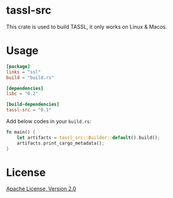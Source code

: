 # tassl-src

This crate is used to build TASSL, it only works on Linux & Macos.

# Usage

```toml
[package]
links = "ssl"
build = "build.rs"

[dependencies]
libc = "0.2"

[build-dependencies]
tassl-src = "0.1"
```

Add below codes in your `build.rs`:

```rust
fn main() {
    let artifacts = tassl_src::Builder::default().build();
    artifacts.print_cargo_metadata();
}
```

# License

[Apache License, Version 2.0](./LICENSE)
